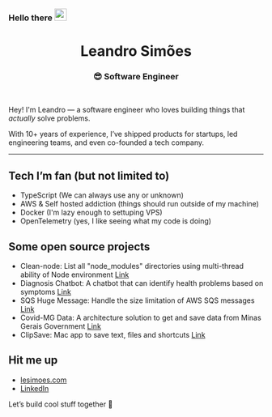 <h3>Hello there <img src="https://github.com/TheDudeThatCode/TheDudeThatCode/blob/master/Assets/Hi.gif" width="24" /> </h3>



<div align="center">
  <h1>Leandro Simões</h1>
  <h3>😎 Software Engineer</h3><br>
</div>


Hey! I'm Leandro — a software engineer who loves building things that *actually* solve problems.

With 10+ years of experience, I’ve shipped products for startups, led engineering teams, and even co-founded a tech company.

---

## Tech I’m fan (but not limited to)

- TypeScript (We can always use any or unknown)
- AWS & Self hosted addiction (things should run outside of my machine)
- Docker (I'm lazy enough to settuping VPS)
- OpenTelemetry (yes, I like seeing what my code is doing)  

## Some open source projects

- Clean-node: List all "node_modules" directories using multi-thread ability of Node environment [Link](https://github.com/lesimoes/clean-node)
- Diagnosis Chatbot: A chatbot that can identify health problems based on symptoms [Link](https://github.com/lesimoes/diagnosis-chatbot)
- SQS Huge Message: Handle the size limitation of AWS SQS messages [Link](https://github.com/lesimoes/sqs-huge-message)
- Covid-MG Data: A architecture solution to get and save data from Minas Gerais Government [Link](https://github.com/lesimoes/COVID-MG)
- ClipSave: Mac app to save text, files and shortcuts [Link](https://github.com/lesimoes/clip-save)



## Hit me up

- [lesimoes.com](https://lesimoes.com)  
- [LinkedIn](https://www.linkedin.com/in/lesimoess/)  


Let’s build cool stuff together 🚀

